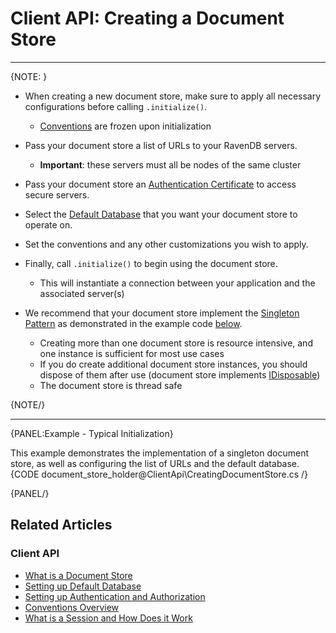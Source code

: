 ﻿# Client API: Creating a Document Store
---
{NOTE: }  

* When creating a new document store, make sure to apply all necessary configurations before calling `.initialize()`. 
  * [Conventions](../client-api/configuration/conventions) are frozen upon initialization  

* Pass your document store a list of URLs to your RavenDB servers.  
  * **Important**: these servers must all be nodes of the same cluster  

* Pass your document store an [Authentication Certificate](../client-api/setting-up-authentication-and-authorization) to access secure servers.  

* Select the [Default Database](../client-api/setting-up-default-database) that you want your document store to operate on.  

* Set the conventions and any other customizations you wish to apply.  

* Finally, call `.initialize()` to begin using the document store.  
  * This will instantiate a connection between your application and the associated server(s)  

* We recommend that your document store implement the [Singleton Pattern](https://csharpindepth.com/articles/Singleton) as demonstrated in the example code 
[below](../client-api/creating-document-store#example---typical-initialization).  
  * Creating more than one document store is resource intensive, and one instance is sufficient for most use cases  
  * If you do create additional document store instances, you should dispose of them after use (document store implements [IDisposable](https://docs.microsoft.com/en-us/dotnet/api/system.idisposable?view=netframework-4.7.2))  
  * The document store is thread safe  

{NOTE/}

---
{PANEL:Example - Typical Initialization}

This example demonstrates the implementation of a singleton document store, as well as configuring the list of URLs and the default database.
{CODE document_store_holder@ClientApi\CreatingDocumentStore.cs /}  

{PANEL/}

## Related Articles

### Client API

- [What is a Document Store](../client-api/what-is-a-document-store)
- [Setting up Default Database](../client-api/setting-up-default-database)
- [Setting up Authentication and Authorization](../client-api/setting-up-authentication-and-authorization)
- [Conventions Overview](../client-api/configuration/conventions)
- [What is a Session and How Does it Work](../client-api/session/what-is-a-session-and-how-does-it-work)

